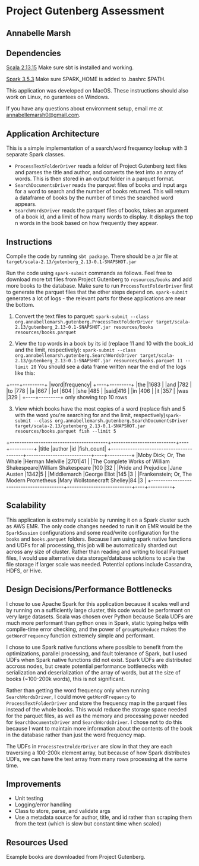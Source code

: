 # Project Gutenberg Assessment
## Annabelle Marsh

## Dependencies

[Scala 2.13.15](https://www.scala-lang.org/download/2.13.15.html) Make sure sbt is installed and working.

[Spark 3.5.3](https://spark.apache.org/downloads.html) Make sure SPARK_HOME is added to .bashrc $PATH. 

This application was developed on MacOS. These instructions should also work on Linux, no gurantees on Windows.

If you have any questions about environment setup, email me at annabellemarsh0@gmail.com.

## Application Architecture

This is a simple implementation of a search/word frequency lookup with 3 separate Spark classes. 
* `ProcessTextFolderDriver` reads a folder of Project Gutenberg text files and parses the title and author, and converts the text into an array of words. This is then stored in an output folder in a parquet format.
* `SearchDocumentsDriver` reads the parquet files of books and input args for a word to search and the number of books returned. This will return a dataframe of books by the number of times the searched word appears.
* `SearchWordsDriver` reads the parquet files of books, takes an argument of a book id, and a limit of how many words to display. It displays the top n words in the book based on how frequently they appear.

## Instructions

Compile the code by running `sbt package`. There should be a jar file at `target/scala-2.13/gutenberg_2.13-0.1-SNAPSHOT.jar`

Run the code using `spark-submit` commands as follows. Feel free to download more txt files from Project Gutenberg to `resources/books` and add more books to the database. Make sure to run `ProcessTextFolderDriver` first to generate the parquet files that the other steps depend on. `spark-submit` generates a lot of logs - the relevant parts for these applications are near the bottom.

1. Convert the text files to parquet: `spark-submit --class org.annabellemarsh.gutenberg.ProcessTextFolderDriver target/scala-2.13/gutenberg_2.13-0.1-SNAPSHOT.jar resources/books resources/books.parquet`

2. View the top words in a book by its id (replace 11 and 10 with the book_id and the limit, respectively): `spark-submit --class org.annabellemarsh.gutenberg.SearchWordsDriver target/scala-2.13/gutenberg_2.13-0.1-SNAPSHOT.jar resources/books.parquet 11 --limit 20` You should see a data frame written near the end of the logs like this:

+----+---------+
|word|frequency|
+----+---------+
|the |1683     |
|and |782      |
|to  |778      |
|a   |667      |
|of  |604      |
|she |485      |
|said|416      |
|in  |406      |
|it  |357      |
|was |329      |
+----+---------+
only showing top 10 rows

3. View which books have the most copies of a word (replace fish and 5 with the word you're searching for and the limit, respectively)`spark-submit --class org.annabellemarsh.gutenberg.SearchDocumentsDriver target/scala-2.13/gutenberg_2.13-0.1-SNAPSHOT.jar resources/books.parquet fish --limit 5`

+-----------------------------------------+---------------------------+----+----------+
|title                                    |author                     |id  |fish_count|
+-----------------------------------------+---------------------------+----+----------+
|Moby Dick; Or, The Whale                 |Herman Melville            |2701|41        |
|The Complete Works of William Shakespeare|William Shakespeare        |100 |32        |
|Pride and Prejudice                      |Jane Austen                |1342|5         |
|Middlemarch                              |George Eliot               |145 |3         |
|Frankenstein; Or, The Modern Prometheus  |Mary Wollstonecraft Shelley|84  |3         |
+-----------------------------------------+---------------------------+----+----------+

## Scalability

This application is extremely scalable by running it on a Spark cluster such as AWS EMR. The only code changes needed to run it on EMR would be the `SparkSession` configurations and some read/write configuration for the `books` and `books.parquet` folders. Because I am using spark native functions and UDFs for all processing, this job will be automatically sharded out across any size of cluster. Rather than reading and writing to local Parquet files, I would use alternative data storage/database solutions to scale the file storage if larger scale was needed. Potential options include Cassandra, HDFS, or Hive. 

## Design Decisions/Performance Bottlenecks

I chose to use Apache Spark for this application because it scales well and by running on a sufficiently large cluster, this code would be performant on very large datasets. Scala was chosen over Python because Scala UDFs are much more performant than python ones in Spark, static typing helps with compile-time error checking, and the power of `groupMapReduce` makes the `getWordFrequency` function extremely simple and performant.

I chose to use Spark native functions where possible to benefit from the optimizations, parallel processing, and fault tolerance of Spark, but I used UDFs when Spark native functions did not exist. Spark UDFs are distributed accross nodes, but create potential performance bottlenecks with serialization and deserialization of the array of words, but at the size of books (~100-200k words), this is not significant. 

Rather than getting the word frequency only when running `SearchWordsDriver`, I could move `getWordFrequency` to `ProcessTextFolderDriver` and store the frequency map in the parquet files instead of the whole books. This would reduce the storage space needed for the parquet files, as well as the memory and processing power needed for `SearchDocumentsDriver` and `SearchWordsDriver`. I chose not to do this because I want to maintain more information about the contents of the book in the database rather than just the word frequency map.

The UDFs in `ProcessTextFolderDriver` are slow in that they are each traversing a 100-200k element array, but because of how Spark distributes UDFs, we can have the text array from many rows processing at the same time. 

## Improvements

* Unit testing
* Logging/error handling
* Class to store, parse, and validate args
* Use a metadata source for author, title, and id rather than scraping them from the text (which is slow but constant time when scaled)

## Resources Used

Example books are downloaded from Project Gutenberg.